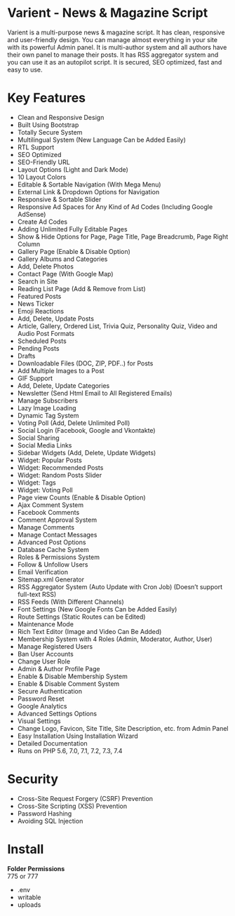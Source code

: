 # Varient - News & Magazine Script

Varient is a multi-purpose news & magazine script. It has clean, responsive and user-friendly design. You can manage almost everything in your site with its powerful Admin panel. It is multi-author system and all authors have their own panel to manage their posts. It has RSS aggregator system and you can use it as an autopilot script. It is secured, SEO optimized, fast and easy to use.

# Key Features

- Clean and Responsive Design
- Built Using Bootstrap
- Totally Secure System
- Multilingual System (New Language Can be Added Easily)
- RTL Support
- SEO Optimized
- SEO-Friendly URL
- Layout Options (Light and Dark Mode)
- 10 Layout Colors
- Editable & Sortable Navigation (With Mega Menu)
- External Link & Dropdown Options for Navigation
- Responsive & Sortable Slider
- Responsive Ad Spaces for Any Kind of Ad Codes (Including Google AdSense)
- Create Ad Codes
- Adding Unlimited Fully Editable Pages
- Show & Hide Options for Page, Page Title, Page Breadcrumb, Page Right Column
- Gallery Page (Enable & Disable Option)
- Gallery Albums and Categories
- Add, Delete Photos
- Contact Page (With Google Map)
- Search in Site
- Reading List Page (Add & Remove from List)
- Featured Posts
- News Ticker
- Emoji Reactions
- Add, Delete, Update Posts
- Article, Gallery, Ordered List, Trivia Quiz, Personality Quiz, Video and Audio Post Formats
- Scheduled Posts
- Pending Posts
- Drafts
- Downloadable Files (DOC, ZIP, PDF..) for Posts
- Add Multiple Images to a Post
- GIF Support
- Add, Delete, Update Categories
- Newsletter (Send Html Email to All Registered Emails)
- Manage Subscribers
- Lazy Image Loading
- Dynamic Tag System
- Voting Poll (Add, Delete Unlimited Poll)
- Social Login (Facebook, Google and Vkontakte)
- Social Sharing
- Social Media Links
- Sidebar Widgets (Add, Delete, Update Widgets)
- Widget: Popular Posts
- Widget: Recommended Posts
- Widget: Random Posts Slider
- Widget: Tags
- Widget: Voting Poll
- Page view Counts (Enable & Disable Option)
- Ajax Comment System
- Facebook Comments
- Comment Approval System
- Manage Comments
- Manage Contact Messages
- Advanced Post Options
- Database Cache System
- Roles & Permissions System
- Follow & Unfollow Users
- Email Verification
- Sitemap.xml Generator
- RSS Aggregator System (Auto Update with Cron Job) (Doesn’t support full-text RSS)
- RSS Feeds (With Different Channels)
- Font Settings (New Google Fonts Can be Added Easily)
- Route Settings (Static Routes can be Edited)
- Maintenance Mode
- Rich Text Editor (Image and Video Can Be Added)
- Membership System with 4 Roles (Admin, Moderator, Author, User)
- Manage Registered Users
- Ban User Accounts
- Change User Role
- Admin & Author Profile Page
- Enable & Disable Membership System
- Enable & Disable Comment System
- Secure Authentication
- Password Reset
- Google Analytics
- Advanced Settings Options
- Visual Settings
- Change Logo, Favicon, Site Title, Site Description, etc. from Admin Panel
- Easy Installation Using Installation Wizard
- Detailed Documentation
- Runs on PHP 5.6, 7.0, 7.1, 7.2, 7.3, 7.4

# Security

- Cross-Site Request Forgery (CSRF) Prevention
- Cross-Site Scripting (XSS) Prevention
- Password Hashing
- Avoiding SQL Injection

# Install

**Folder Permissions**  
775 or 777 
- .env
- writable
- uploads